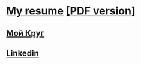 # [My resume](https://findoss.github.io) [[PDF version]](https://findoss.github.io/public/Nikita_Stroganov_en.pdf)
## [Мой Круг](https://moikrug.ru/profile/specialization)
## [Linkedin](https://www.linkedin.com/in/findoss/)  